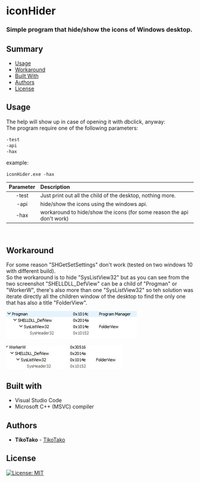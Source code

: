 # iconHider

### Simple program that hide/show the icons of Windows desktop.

## Summary
  - [Usage](#usage)
  - [Workaround](#workaround)
  - [Built With](#built-with)
  - [Authors](#authors)
  - [License](#license)

## Usage
The help will show up in case of opening it with dbclick, anyway:
<br />The program require one of the following parameters:

    -test
    -api
    -hax
example:

    iconHider.exe -hax

| Parameter | Description |
|:-:|:-|
|-test|Just print out all the child of the desktop, nothing more.|
|-api|hide/show the icons using the windows api.|
|-hax|workaround to hide/show the icons (for some reason the api don't work)|
<br />

## Workaround
For some reason "SHGetSetSettings" don't work (tested on two windows 10 with different build).<br />
So the workaround is to hide "SysListView32" but as you can see from the two screenshot "SHELLDLL_DefView" can be a child of "Progman" or "WorkerW", there's also more than one "SysListView32" so teh solution was iterate directly all the children window of the desktop to find the only one that has also a title "FolderView".

![Progman](https://raw.githubusercontent.com/TikoTako/TikoTako/main/img/progman-shell-syslist%20%5Bstatic%20wallpaper%5D.JPG)

![WorkerW](https://raw.githubusercontent.com/TikoTako/TikoTako/main/img/workerw-shell-syslist%20%5Bstatic%20and%20slideshow%5D.JPG)


## Built with
* Visual Studio Code
* Microsoft C++ (MSVC) compiler

## Authors
  - **TikoTako** - [TikoTako](https://github.com/TikoTako)

## License
[![License: MIT](https://img.shields.io/badge/License-MIT-green.svg)](https://opensource.org/licenses/MIT)
